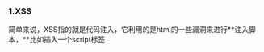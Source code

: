 ### 1.XSS

简单来说，XSS指的就是代码注入，它利用的是html的一些漏洞来进行**注入脚本，**比如插入一个script标签<script>,或者直接进行页面弹窗，更有可能通过你的input获取的数据库中的内容。 

#### 1.反射型XSS

早期，通过url的输入，将恶意脚本附加到URL地址的参数中。能够弹出一个警告框，说明跨站脚本攻击漏洞存在。特点：单击时触发，执行一次。 通常出现在网站的搜索栏、用户登入口等地方。 

`http://weibo.com/login.php?'u=1931138954'<script>alert(/ssss/)</script>`

使用标签iframe钓鱼. 

`http://weibo.com/login.php?'u=1931138954'<iframe src='http://www.baidu.com'/> `



假如这是一个银行网银登录的网站，存在这样的漏洞，那我们作为攻击者，我可以构造一个类似的页面，把它原有的登录框覆盖掉。我可以把这个链接发给被攻击者，以邮件或者其他的方式，诱使被攻击者访问这个链接，最终欺骗他来登录，而攻击者就可以轻易的拿到被攻击者的账号和密码信息。也有人问，发过去的这个链接带有这样的标志或参数，被攻击者一眼就能看出来。在这里，我们可以对这段代码进行编码，不管是url的编码还是其他方式的编码，也就是说，被攻击者一眼看不出来这个异常，所以就会被诱使去访问这个链接，最终造成影响。这个是钓鱼攻击。 

#### 2.持久型XSS

攻击者事先将恶意js代码上传或存储到漏洞服务器中，只要受害者浏览包含此恶意js代码的页面就会执行恶意代码。 

通常出现在网站的留言、评论、博客日志等。 危害：不需要单击URL触发，危害比反射型xss大，更严重的是能编写**xss蠕虫**（利用ajax/js 编写的蠕虫病毒，能够在网站中实现病毒的几何数级传播，其感染速度和攻击效果都很可怕）。 

1. 寻找xss点 发掘个人档案、日志、留言等地方的xss漏洞 
2. 实现蠕虫行为 将xss shellcode写进xss点（例如个人档案），引诱用户查看，攻击者利用ajax修改受害用户的个人档案信息，将恶意的代码复制进去。随后任何查看受害者个人档案的也会被感染，执行重复操作，直到xss蠕虫传播。 

#### 防御

确认客户端生成数据的唯一安全方法就是在服务器端实施保护措施。
（1）输出编码

- < 转成 & lt ;
  *> 转成 & gt;
- & 转成 & amp;
  ...

（2）白名单、黑名单
（3）URL属性

### 2.CSRF攻击（跨站请求伪造）

跨站请求攻击，简单地说，是攻击者通过一些技术手段欺骗用户的浏览器去访问一个自己曾经认证过的网站并运行一些操作（如发邮件，发消息，甚至财产操作如转账和购买商品）。由于浏览器曾经认证过，所以被访问的网站会认为是真正的用户操作而去运行。这利用了web中用户身份验证的一个漏洞：简单的身份验证只能保证请求发自某个用户的浏览器，却不能保证请求本身是用户自愿发出的。

#### 例子

受害者 Bob 在银行有一笔存款，通过对银行的网站发送请求

` http://bank.example/withdraw?account=bob&amount=1000000&for=bob2 ` 可以使 Bob 把 1000000 的存款转到 bob2 的账号下。通常情况下，该请求发送到网站后，服务器会先验证该请求是否来自一个合法的 session，并且该 session 的用户 Bob 已经成功登陆。

​        黑客 Mallory 自己在该银行也有账户，他知道上文中的 URL 可以把钱进行转帐操作。Mallory 可以自己发送一个请求给银行：`http://bank.example/withdraw?account=bob&amount=1000000&for=Mallory` 。但是这个请求来自 Mallory 而非 Bob，他不能通过安全认证，因此该请求不会起作用。

​        这时，Mallory 想到使用 CSRF 的攻击方式，他先自己做一个网站，在网站中放入如下代码： `src=”http://bank.example/withdraw?account=bob&amount=1000000&for=Mallory ”` ，并且通过广告等诱使 Bob 来访问他的网站。当 Bob 访问该网站时，上述 url 就会从 Bob 的浏览器发向银行，而这个请求会附带 Bob 浏览器中的 cookie 一起发向银行服务器。大多数情况下，该请求会失败，因为他要求 Bob 的认证信息。但是，如果 Bob 当时恰巧刚访问他的银行后不久，他的浏览器与银行网站之间的 session 尚未过期，浏览器的 cookie 之中含有 Bob 的认证信息。这时，悲剧发生了，这个 url 请求就会得到响应，钱将从 Bob 的账号转移到 Mallory 的账号，而 Bob 当时毫不知情。等以后 Bob 发现账户钱少了，即使他去银行查询日志，他也只能发现确实有一个来自于他本人的合法请求转移了资金，没有任何被攻击的痕迹。而 Mallory 则可以拿到钱后逍遥法外。 

#### 防御

检查Referer字段
HTTP头中有一个Referer字段，这个字段用以标明请求来源于哪个地址。在处理敏感数据请求时，通常来说，Referer字段应和请求的地址位于同一域名下。以上文银行操作为例，Referer字段地址通常应该是转账按钮所在的网页地址，应该也位于`www.examplebank.com` 之下。而如果是CSRF攻击传来的请求，Referer字段会是包含恶意网址的地址，不会位于`www.examplebank.com` 之下，这时候服务器就能识别出恶意的访问。

这种办法简单易行，工作量低，仅需要在关键访问处增加一步校验。但这种办法也有其局限性，因其完全依赖浏览器发送正确的Referer字段。虽然http协议对此字段的内容有明确的规定，但并无法保证来访的浏览器的具体实现，亦无法保证浏览器没有安全漏洞影响到此字段。并且也存在攻击者攻击某些浏览器，篡改其Referer字段的可能。

添加校验token
由于CSRF的本质在于攻击者欺骗用户去访问自己设置的地址，所以如果要求在访问敏感数据请求时，要求用户浏览器提供不保存在cookie中，并且攻击者无法伪造的数据作为校验，那么攻击者就无法再运行CSRF攻击。这种数据通常是窗体中的一个数据项。服务器将其生成并附加在窗体中，其内容是一个伪随机数。当客户端通过窗体提交请求时，这个伪随机数也一并提交上去以供校验。正常的访问时，客户端浏览器能够正确得到并传回这个伪随机数，而通过CSRF传来的欺骗性攻击中，攻击者无从事先得知这个伪随机数的值，服务端就会因为校验token的值为空或者错误，拒绝这个可疑请求。

### 3.SQL注入

填好正确的用户名(marcofly)和密码(test)后，点击提交，将会返回给我们“欢迎管理员”的界面。
因为根据我们提交的用户名和密码被合成到SQL查询语句当中之后是这样的：
`select * from users where username='marcofly' and password=md5('test')`
很明显，用户名和密码都和我们之前给出的一样，肯定能够成功登陆。但是，如果我们输入一个错误的用户名或密码呢？很明显，肯定登入不了吧。恩，正常情况下是如此，但是对于有SQL注入漏洞的网站来说，只要构造个特殊的“字符串”，照样能够成功登录。

比如：在用户名输入框中输入:' or 1=1#,密码随便输入，这时候的合成后的SQL查询语句为：
`select * from users where username='' or 1=1#' and password=md5('')`
语义分析：“#”在mysql中是注释符，这样井号后面的内容将被mysql视为注释内容，这样就不会去执行了，换句话说，等价于：

`select* from users where usrername='' or 1=1`

因为1=1永远是都是成立的，即where子句总是为真.

#### PHP的万能密码 

我们再已知用户名的条件下，可以不能密码即可登入，假设用户名：admin 

`select * from users where username='admin'#' and password=md5('')`
